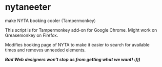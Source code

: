 # nytaneeter
make NYTA booking cooler (Tampermonkey)

This script is for Tampermonkey add-on for Google Chrome.
Might work on Greasemonkey on Firefox.

Modifies booking page of NYTA to make it easier to search for available times and removes unneeded elements.

***Bad Web designers won't stop us from getting what we want! :)))***
